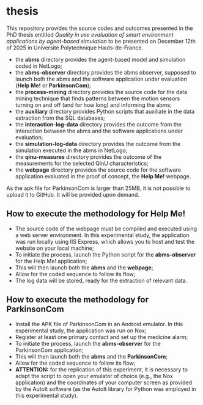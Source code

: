 # thesis

This repository provides the source codes and outcomes presented in the PhD thesis entitled _Quality in use evaluation of smart environment applications by agent-based simulation_ to be presented on December 12th of 2025 in Université Polytechnique Hauts-de-France.

- the **abms** directory provides the agent-based model and simulation coded in NetLogo;
- the **abms-observer** directory provides the abms observer, supposed to launch both the abms and the software application under evaluation (**Help Me!** or **ParkinsonCom**);
- the **process-mining** directory provides the source code for the data mining technique that finds patterns between the motion sensors turning on and off (and for how long) and informing the abms;
- the **auxiliary** directory provides Python scripts that auxiliate in the data extraction from the SQL databases;
- the **interaction-log-data** directory provides the outcome from the interaction between the abms and the software applications under evaluation;
- the **simulation-log-data** directory provides the outcome from the simulation executed in the abms in NetLogo;
- the **qinu-measures** directory provides the outcome of the measurements for the selected QinU characteristics;
- the **webpage** directory provides the source code for the software application evaluated in the proof of concept, the **Help Me!** webpage.

As the apk file for ParkinsonCom is larger than 25MB, it is not possible to upload it to GitHub. It will be provided upon demand.

## How to execute the methodology for Help Me!
- The source code of the webpage must be compiled and executed using a web server environment. In this experimental study, the application was run locally using IIS Express, which allows you to host and test the website on your local machine;
- To initiate the process, launch the Python script for the **abms-observer** for the Help Me! application;
- This will then launch both the **abms** and the **webpage**;
- Allow for the coded sequence to follow its flow;
- The log data will be stored, ready for the extraction of relevant data.

## How to execute the methodology for ParkinsonCom
- Install the APK file of ParkinsonCom in an Android emulator. In this experimental study, the application was run on Nox;
- Register at least one primary contact and set up the medicine alarm;
- To initiate the process, launch the **abms-observer** for the ParkinsonCom application;
- This will then launch both the **abms** and the **ParkinsonCom**;
- Allow for the coded sequence to follow its flow;
- **ATTENTION:** for the replication of this experiment, it is necessary to adapt the script to open your emulator of choice (e.g., the Nox application) and the coordinates of your computer screen as provided by the AutoIt software (as the AutoIt library for Python was employed in this experimental study).
